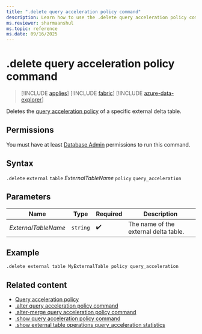 ```yaml
---
title: ".delete query acceleration policy command"
description: Learn how to use the .delete query acceleration policy command to accelerate queries over external delta tables.
ms.reviewer: sharmaanshul
ms.topic: reference
ms.date: 09/16/2025
---
```

# .delete query acceleration policy command

> [!INCLUDE [applies](../includes/applies-to-version/applies.md)] [!INCLUDE [fabric](../includes/applies-to-version/fabric.md)] [!INCLUDE [azure-data-explorer](../includes/applies-to-version/azure-data-explorer.md)]

Deletes the [query acceleration policy](query-acceleration-policy.md) of a specific external delta table.

## Permissions

You must have at least [Database Admin](../access-control/role-based-access-control.md) permissions to run this command.

## Syntax

`.delete` `external` `table` *ExternalTableName* `policy` `query_acceleration`

## Parameters

| Name                | Type     | Required           | Description                     |
| ------------------- | -------- | ------------------ | ------------------------------- |
| *ExternalTableName* | `string` | :heavy_check_mark: | The name of the external delta table. |

## Example

```Kusto
.delete external table MyExternalTable policy query_acceleration
```

## Related content

* [Query acceleration policy](query-acceleration-policy.md)
* [.alter query acceleration policy command](alter-query-acceleration-policy-command.md)
* [.alter-merge query acceleration policy command](alter-merge-query-acceleration-policy-command.md)
* [.show query acceleration policy command](show-query-acceleration-policy-command.md)
* [.show external table operations query_acceleration statistics](show-external-table-operations-query-acceleration-statistics.md)
